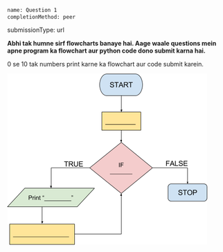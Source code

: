 ```ngMeta
name: Question 1
completionMethod: peer
```
submissionType: url

**Abhi tak humne sirf flowcharts banaye hai. Aage waale questions mein apne program ka flowchart aur python code dono submit karna hai.**

0 se 10 tak numbers print karne ka flowchart aur code submit karein.	

![empty flowchart](assets/question_images/13.1-image1.png)
